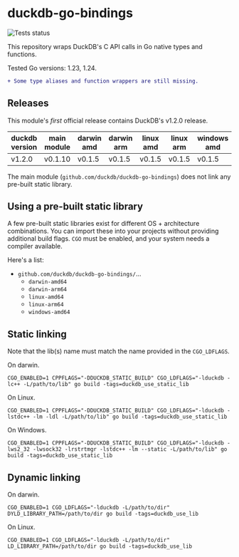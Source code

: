 # duckdb-go-bindings

![Tests status](https://github.com/duckdb/duckdb-go-bindings/actions/workflows/run_tests.yml/badge.svg)

This repository wraps DuckDB's C API calls in Go native types and functions.

Tested Go versions: 1.23, 1.24.

```diff
+ Some type aliases and function wrappers are still missing.
```

## Releases

This module's *first* official release contains DuckDB's v1.2.0 release.

| duckdb version | main module | darwin amd | darwin arm | linux amd | linux arm | windows amd |
| ----------- | ----------- | ----------- | ----------- | ----------- | ----------- | ----------- |
| v1.2.0      | v0.1.10 | v0.1.5 | v0.1.5 | v0.1.5 | v0.1.5 | v0.1.5 |

The main module (`github.com/duckdb/duckdb-go-bindings`) does not link any pre-built static library.

## Using a pre-built static library

A few pre-built static libraries exist for different OS + architecture combinations.
You can import these into your projects without providing additional build flags.
`CGO` must be enabled, and your system needs a compiler available.

Here's a list:
- `github.com/duckdb/duckdb-go-bindings/`...
  - `darwin-amd64`
  - `darwin-arm64`
  - `linux-amd64`
  - `linux-arm64`
  - `windows-amd64`

## Static linking

Note that the lib(s) name must match the name provided in the `CGO_LDFLAGS`.

On darwin. 
```
CGO_ENABLED=1 CPPFLAGS="-DDUCKDB_STATIC_BUILD" CGO_LDFLAGS="-lduckdb -lc++ -L/path/to/lib" go build -tags=duckdb_use_static_lib
```

On Linux.
```
CGO_ENABLED=1 CPPFLAGS="-DDUCKDB_STATIC_BUILD" CGO_LDFLAGS="-lduckdb -lstdc++ -lm -ldl -L/path/to/lib" go build -tags=duckdb_use_static_lib
```

On Windows.
```
CGO_ENABLED=1 CPPFLAGS="-DDUCKDB_STATIC_BUILD" CGO_LDFLAGS="-lduckdb -lws2_32 -lwsock32 -lrstrtmgr -lstdc++ -lm --static -L/path/to/lib" go build -tags=duckdb_use_static_lib
```

## Dynamic linking

On darwin.
```
CGO_ENABLED=1 CGO_LDFLAGS="-lduckdb -L/path/to/dir" DYLD_LIBRARY_PATH=/path/to/dir go build -tags=duckdb_use_lib
```

On Linux.
```
CGO_ENABLED=1 CGO_LDFLAGS="-lduckdb -L/path/to/dir" LD_LIBRARY_PATH=/path/to/dir go build -tags=duckdb_use_lib
```


